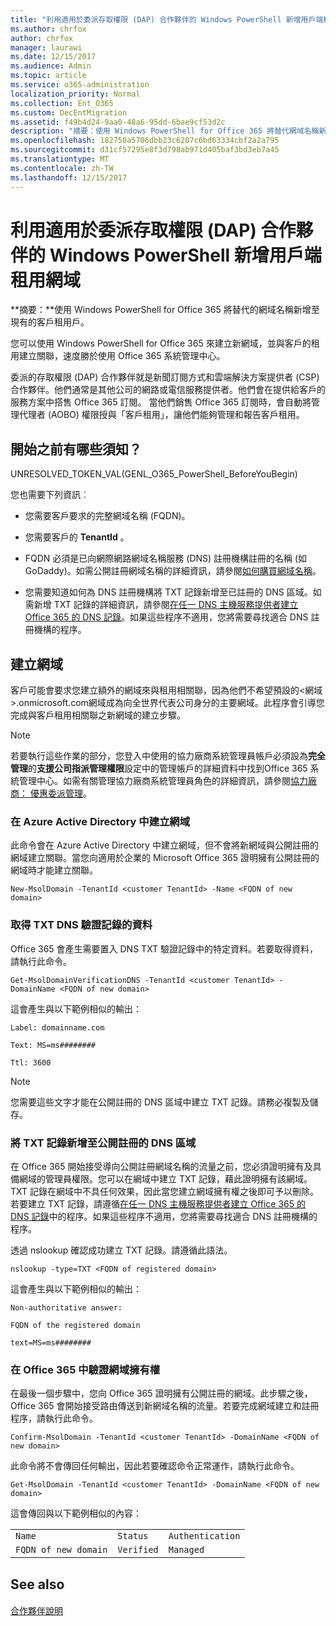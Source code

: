 ```yaml
---
title: "利用適用於委派存取權限 (DAP) 合作夥伴的 Windows PowerShell 新增用戶端租用網域"
ms.author: chrfox
author: chrfox
manager: laurawi
ms.date: 12/15/2017
ms.audience: Admin
ms.topic: article
ms.service: o365-administration
localization_priority: Normal
ms.collection: Ent_O365
ms.custom: DecEntMigration
ms.assetid: f49b4d24-9aa0-48a6-95dd-6bae9cf53d2c
description: "摘要：使用 Windows PowerShell for Office 365 將替代網域名稱新增至現有的客戶租用戶。"
ms.openlocfilehash: 182750a5706dbb23c6207c6bd63334cbf2a2a795
ms.sourcegitcommit: d31cf57295e8f3d798ab971d405baf3bd3eb7a45
ms.translationtype: MT
ms.contentlocale: zh-TW
ms.lasthandoff: 12/15/2017
---
```

# <a name="add-a-domain-to-a-client-tenancy-with-windows-powershell-for-delegated-access-permission-dap-partners"></a>利用適用於委派存取權限 (DAP) 合作夥伴的 Windows PowerShell 新增用戶端租用網域

 **摘要：**使用 Windows PowerShell for Office 365 將替代的網域名稱新增至現有的客戶租用戶。
  
您可以使用 Windows PowerShell for Office 365 來建立新網域，並與客戶的租用建立關聯，速度勝於使用 Office 365 系統管理中心。
  
委派的存取權限 (DAP) 合作夥伴就是新聞訂閱方式和雲端解決方案提供者 (CSP) 合作夥伴。他們通常是其他公司的網路或電信服務提供者。他們會在提供給客戶的服務方案中搭售 Office 365 訂閱。 當他們銷售 Office 365 訂閱時，會自動將管理代理者 (AOBO) 權限授與「客戶租用」，讓他們能夠管理和報告客戶租用。
## <a name="what-do-you-need-to-know-before-you-begin"></a>開始之前有哪些須知？

UNRESOLVED_TOKEN_VAL(GENL_O365_PowerShell_BeforeYouBegin)
  
您也需要下列資訊︰
  
- 您需要客戶要求的完整網域名稱 (FQDN)。
    
- 您需要客戶的 **TenantId** 。
    
- FQDN 必須是已向網際網路網域名稱服務 (DNS) 註冊機構註冊的名稱 (如 GoDaddy)。如需公開註冊網域名稱的詳細資訊，請參閱[如何購買網域名稱](https://go.microsoft.com/fwlink/p/?LinkId=532541)。
    
- 您需要知道如何為 DNS 註冊機構將 TXT 記錄新增至已註冊的 DNS 區域。如需新增 TXT 記錄的詳細資訊，請參閱[在任一 DNS 主機服務提供者建立 Office 365 的 DNS 記錄](https://go.microsoft.com/fwlink/p/?LinkId=532542)。如果這些程序不適用，您將需要尋找適合 DNS 註冊機構的程序。
    
## <a name="create-domains"></a>建立網域

 客戶可能會要求您建立額外的網域來與租用相關聯，因為他們不希望預設的<網域>.onmicrosoft.com網域成為向全世界代表公司身分的主要網域。此程序會引導您完成與客戶租用相關聯之新網域的建立步驟。
  
> [!NOTE]
> 若要執行這些作業的部分，您登入中使用的協力廠商系統管理員帳戶必須設為**完全管理**的**支援公司指派管理權限**設定中的管理帳戶的詳細資料中找到Office 365 系統管理中心。如需有關管理協力廠商系統管理員角色的詳細資訊，請參閱[協力廠商： 優惠委派管理](https://go.microsoft.com/fwlink/p/?LinkId=532435)。 
  
### <a name="create-the-domain-in-azure-active-directory"></a>在 Azure Active Directory 中建立網域

此命令會在 Azure Active Directory 中建立網域，但不會將新網域與公開註冊的網域建立關聯。當您向適用於企業的 Microsoft Office 365 證明擁有公開註冊的網域時才能建立關聯。
  
```
New-MsolDomain -TenantId <customer TenantId> -Name <FQDN of new domain>
```

### <a name="get-the-data-for-the-dns-txt-verification-record"></a>取得 TXT DNS 驗證記錄的資料

 Office 365 會產生需要置入 DNS TXT 驗證記錄中的特定資料。若要取得資料，請執行此命令。
  
```
Get-MsolDomainVerificationDNS -TenantId <customer TenantId> -DomainName <FQDN of new domain>
```

這會產生與以下範例相似的輸出：
  
 `Label: domainname.com`
  
 `Text: MS=ms########`
  
 `Ttl: 3600`
  
> [!NOTE]
> 您需要這些文字才能在公開註冊的 DNS 區域中建立 TXT 記錄。請務必複製及儲存。 
  
### <a name="add-a-txt-record-to-the-publically-registered-dns-zone"></a>將 TXT 記錄新增至公開註冊的 DNS 區域

在 Office 365 開始接受導向公開註冊網域名稱的流量之前，您必須證明擁有及具備網域的管理員權限。您可以在網域中建立 TXT 記錄，藉此證明擁有該網域。TXT 記錄在網域中不具任何效果，因此當您建立網域擁有權之後即可予以刪除。若要建立 TXT 記錄，請遵循[在任一 DNS 主機服務提供者建立 Office 365 的 DNS 記錄](https://go.microsoft.com/fwlink/p/?LinkId=532542)中的程序。如果這些程序不適用，您將需要尋找適合 DNS 註冊機構的程序。
  
透過 nslookup 確認成功建立 TXT 記錄。請遵循此語法。
  
```
nslookup -type=TXT <FQDN of registered domain>
```

這會產生與以下範例相似的輸出：
  
 `Non-authoritative answer:`
  
 `FQDN of the registered domain`
  
 `text=MS=ms########`
  
### <a name="validate-domain-ownership-in-office-365"></a>在 Office 365 中驗證網域擁有權

在最後一個步驟中，您向 Office 365 證明擁有公開註冊的網域。此步驟之後，Office 365 會開始接受路由傳送到新網域名稱的流量。若要完成網域建立和註冊程序，請執行此命令。 
  
```
Confirm-MsolDomain -TenantId <customer TenantId> -DomainName <FQDN of new domain>
```

此命令將不會傳回任何輸出，因此若要確認命令正常運作，請執行此命令。
  
```
Get-MsolDomain -TenantId <customer TenantId> -DomainName <FQDN of new domain>
```

這會傳回與以下範例相似的內容：
  
||||
|:-----|:-----|:-----|
| `Name` <br/> | `Status` <br/> | `Authentication` <br/> |
| `FQDN of new domain` <br/> | `Verified` <br/> | `Managed` <br/> |
   
## <a name="see-also"></a>See also

#### 

[合作夥伴說明](https://go.microsoft.com/fwlink/p/?LinkID=533477)

